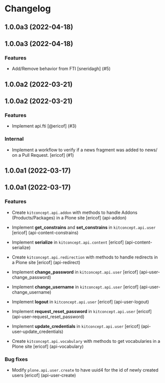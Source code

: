 # Changelog

<!-- TOWNCRIER -->

## 1.0.0a3 (2022-04-18)
## 1.0.0a3 (2022-04-18)

### Features

- Add/Remove behavior from FTI [sneridagh]
  (#5)


## 1.0.0a2 (2022-03-21)
## 1.0.0a2 (2022-03-21)

### Features

- Implement api.fti [@ericof]
  (#3)

### Internal

- Implement a workflow to verify if a news fragment was added to news/ on a Pull Request. [ericof]
  (#1)


## 1.0.0a1 (2022-03-17)
## 1.0.0a1 (2022-03-17)

### Features

- Create `kitconcept.api.addon` with methods to handle Addons (Products/Packages) in a Plone site [ericof]
  (api-addon)

- Implement **get_constrains** and **set_constrains** in `kitconcept.api.user` [ericof]
  (api-content-constrains)

- Implement **serialize** in `kitconcept.api.content` [ericof]
  (api-content-serialize)

- Create `kitconcept.api.redirection` with methods to handle redirects in a Plone site [ericof]
  (api-redirect)

- Implement **change_password** in `kitconcept.api.user` [ericof]
  (api-user-change_password)

- Implement **change_username** in `kitconcept.api.user` [ericof]
  (api-user-change_username)

- Implement **logout** in `kitconcept.api.user` [ericof]
  (api-user-logout)

- Implement **request_reset_password** in `kitconcept.api.user` [ericof]
  (api-user-request_reset_password)

- Implement **update_credentials** in `kitconcept.api.user` [ericof]
  (api-user-update_credentials)

- Create `kitconcept.api.vocabulary` with methods to get vocabularies in a Plone site [ericof]
  (api-vocabulary)

### Bug fixes

- Modify `plone.api.user.create` to have uuid4 for the id of newly created users [ericof]
  (api-user-create)
